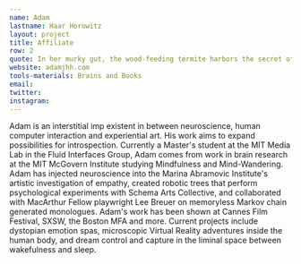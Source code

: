 ```yaml
---
name: Adam
lastname: Haar Horowitz
layout: project
title: Affiliate
row: 2
quote: In her murky gut, the wood-feeding termite harbors the secret of life. What is it? A community becomes an individual. The arithmetic of the living. One plus one is one &#45;Professor Lynn Margulis
website: adamjhh.com
tools-materials: Brains and Books
email:
twitter:
instagram:
---
```


Adam is an interstitial imp existent in between neuroscience, human computer interaction and experiential art. His work aims to expand possibilities for introspection. Currently a Master's student at the MIT Media Lab in the Fluid Interfaces Group, Adam comes from work in brain research at the MIT McGovern Institute studying Mindfulness and Mind-Wandering. Adam has injected neuroscience into the Marina Abramovic Institute's artistic investigation of empathy, created robotic trees that perform psychological experiments with Schema Arts Collective, and collaborated with MacArthur Fellow playwright Lee Breuer on memoryless Markov chain generated monologues. Adam's work has been shown at Cannes Film Festival, SXSW, the Boston MFA and more. Current projects include dystopian emotion spas, microscopic Virtual Reality adventures inside the human body, and dream control and capture in the liminal space between wakefulness and sleep.